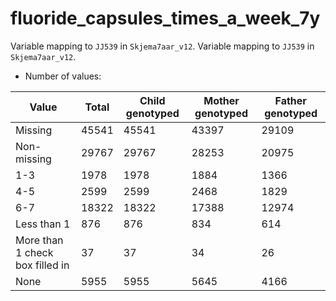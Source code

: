 # fluoride_capsules_times_a_week_7y
Variable mapping to `JJ539` in `Skjema7aar_v12`.
Variable mapping to `JJ539` in `Skjema7aar_v12`.
- Number of values:

| Value | Total | Child genotyped | Mother genotyped | Father genotyped |
| ----- | ----- | --------------- | ---------------- | ---------------- |
| Missing | 45541 | 45541 | 43397 | 29109 |
| Non-missing | 29767 | 29767 | 28253 | 20975 |
| 1-3 | 1978 | 1978 | 1884 |1366 |
| 4-5 | 2599 | 2599 | 2468 |1829 |
| 6-7 | 18322 | 18322 | 17388 |12974 |
| Less than 1 | 876 | 876 | 834 |614 |
| More than 1 check box filled in | 37 | 37 | 34 |26 |
| None | 5955 | 5955 | 5645 |4166 |



